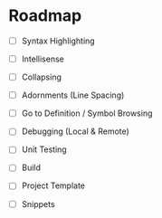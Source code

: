 # Roadmap

- [ ] Syntax Highlighting
- [ ] Intellisense
- [ ] Collapsing
- [ ] Adornments (Line Spacing)
- [ ] Go to Definition / Symbol Browsing
- [ ] Debugging (Local & Remote)
- [ ] Unit Testing
- [ ] Build
- [ ] Project Template
- [ ] Snippets


